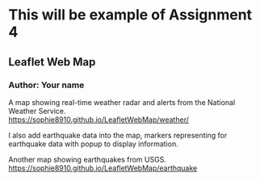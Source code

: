 # This will be example of Assignment 4
## Leaflet Web Map
### Author: Your name

A map showing real-time weather radar and alerts from the National Weather Service.  
 <https://sophie8910.github.io/LeafletWebMap/weather/>

I also add earthquake data into the map, markers representing for earthquake data with popup to display information. 

Another map showing earthquakes from USGS.   
<https://sophie8910.github.io/LeafletWebMap/earthquake>  

